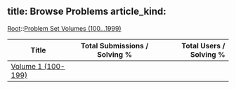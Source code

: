 title: Browse Problems
article_kind:
---

[Root](/browse)::[Problem Set Volumes (100...1999)](/browse/probset)

| Title                            | Total Submissions / Solving % | Total Users / Solving % |
| -------------------------------- |:-------------:| -----:|
| [Volume 1 (100-199)](/browse/probset/vol01) | | |